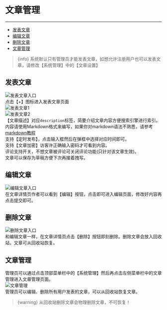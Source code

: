 # 文章管理

---

- [发表文章](#add-post)
- [编辑文章](#edit-post)
- [删除文章](#delete-post)
- [文章管理](#manage-post)

> {info} 系统默认只有管理员才能发表文章，如想允许注册用户也可以发表文章，请修改【系统管理】中的【文章设置】

<a name="add-post"></a>
## 发表文章
![发表文章入口](/images/docs/add-post-entry.png)  
点击【+】图标进入发表文章页面  
![发表文章1](/images/docs/add-post1.png)  
![发表文章2](/images/docs/add-post2.png)  
【文章描述】对应`description`标签，简要介绍文章内容方便搜索引擎进行索引。  
内容请使用Markdown格式来编写，如果你对markdown语法不熟悉，请参考[markdown教程](http://www.markdown.cn)  
支持【定时发布】，点击输入框然后在弹框中选择对应时间即可。  
支持【文章加密】访客许正确输入密码才可看到内容。  
评论支持开关，不想文章被评论可关闭评论功能(只针对该文章生效)。  
文章可以保存为草稿方便下次再接着拽写。

<a name="edit-post"></a>
## 编辑文章
![编辑文章入口](/images/docs/post-entry.png)  
在文章详情页作者可以看到【编辑】按钮，点击即可进入编辑页面，修改好内容再点击提交即可。

<a name="delete-post"></a>
## 删除文章
![删除文章入口](/images/docs/post-entry.png)  
和编辑文章一样，在文章详情页点击【删除】按钮即刻删除。删除文章会放入回收站，文章可从回收站恢复。

<a name="manage-post"></a>
## 文章管理
管理员可以通过点击顶部菜单栏中的【系统管理】然后再点击左侧菜单栏中的文章管理进入文章管理页面。  
![文章管理](/images/docs/post-manage.png)  
管理员可以编辑、删除所有用户发表的文章，可以从回收站恢复文章。
> {warning} 从回收站删除文章会物理删除文章，不可恢复！

